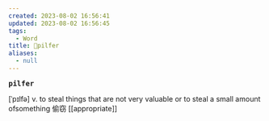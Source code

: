 ```yaml
---
created: 2023-08-02 16:56:41
updated: 2023-08-02 16:56:45
tags:
  - Word
title: 📖pilfer
aliases:
  - null
---
```


<pre><strong>pilfer</strong></pre>
[ˈpɪlfə]
v. to steal things that are not very valuable or to steal a small amount ofsomething 偷窃
[[appropriate]]
